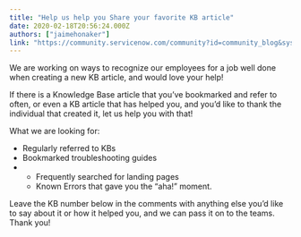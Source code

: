 ```yaml
---
title: "Help us help you Share your favorite KB article"
date: 2020-02-18T20:56:24.000Z
authors: ["jaimehonaker"]
link: "https://community.servicenow.com/community?id=community_blog&sys_id=b24b75691b0f0010fff162c4bd4bcb24"
---
```

<p>We are working on ways to recognize our employees for a job well done when creating a new KB article, and would love your help!</p>
<p>If there is a Knowledge Base article that you’ve bookmarked and refer to often, or even a KB article that has helped you, and you’d like to thank the individual that created it, let us help you with that!</p>
<p>What we are looking for:</p>
<ul><li>Regularly referred to KBs</li><li>Bookmarked troubleshooting guides</li><li><ul><li>Frequently searched for landing pages</li><li>Known Errors that gave you the “aha!” moment.</li></ul>
</li></ul>
<p>Leave the KB number below in the comments with anything else you’d like to say about it or how it helped you, and we can pass it on to the teams. Thank you! </p>